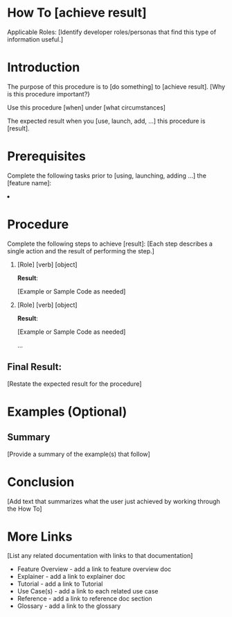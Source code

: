 # How To [achieve result]


Applicable Roles: [Identify developer roles/personas that find this type of information useful.]

# Introduction
The purpose of this procedure is to [do something] to [achieve result]. [Why is this procedure important?}

Use this procedure [when] under [what circumstances]

The expected result when you [use, launch, add, …] this procedure is [result].

# Prerequisites
Complete the following tasks prior to [using, launching, adding …] the [feature name]: <li> 

# Procedure
Complete the following steps to achieve [result]: [Each step describes a single action and the result of performing the step.]
1. [Role] [verb] [object]

   **Result**:

   [Example or Sample Code as needed]

2. [Role] [verb] [object]

   **Result**:

   [Example or Sample Code as needed]

   …

## Final Result:
[Restate the expected result for the procedure]

# Examples (Optional)

## Summary
[Provide a summary of the example(s) that follow]

# Conclusion
[Add text that summarizes what the user just achieved by working through the How To]

# More Links
[List any related documentation with links to that documentation]
* Feature Overview - add a link to feature overview doc
* Explainer - add a link to explainer doc
* Tutorial - add a link to Tutorial
* Use Case(s) - add a link to each related use case
* Reference - add a link to reference doc section
* Glossary - add a link to the glossary